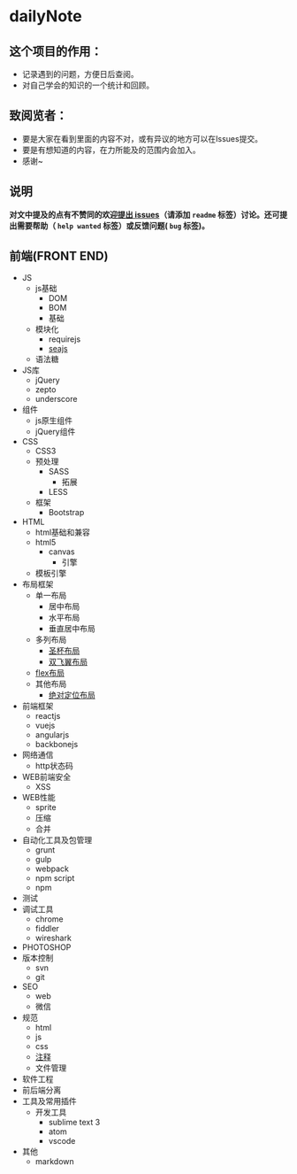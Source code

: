 # dailyNote
## 这个项目的作用：
- 记录遇到的问题，方便日后查阅。
- 对自己学会的知识的一个统计和回顾。

## 致阅览者：
- 要是大家在看到里面的内容不对，或有异议的地方可以在Issues提交。
- 要是有想知道的内容，在力所能及的范围内会加入。
- 感谢~

## 说明
**对文中提及的点有不赞同的欢迎[提出 issues](https://github.com/kuckboy1994/dailyNote/issues/new)（请添加 `readme` 标签）讨论。还可提出需要帮助（ `help wanted` 标签）或反馈问题( `bug` 标签)。**

## 前端(FRONT END)
- JS
	- js基础
		- DOM
		- BOM
		- 基础
	- 模块化
		- requirejs
		- [seajs](JS/模块化/seajs/seajs.md)
	- 语法糖
- JS库
	- jQuery
	- zepto
	- underscore
- 组件
	- js原生组件
	- jQuery组件
- CSS
	- CSS3
	- 预处理
		- SASS
			- 拓展
		- LESS
	- 框架
		- Bootstrap
- HTML
	- html基础和兼容
	- html5
		- canvas
			- 引擎
	- 模板引擎
- 布局框架
	- 单一布局
		- 居中布局
		- 水平布局
		- 垂直居中布局
	- 多列布局
		- [圣杯布局](布局/多列布局/圣杯布局/HolyGrail.md)
		- [双飞翼布局](布局/多列布局/双飞翼布局/DoubleWing.md)
	- [flex布局](布局/flex布局/flex.md)
	- 其他布局
		- [绝对定位布局](布局/其他布局方式/otherLayout.md)
- 前端框架
	- reactjs
	- vuejs
	- angularjs
	- backbonejs
- 网络通信
	- http状态码
- WEB前端安全
	- XSS
- WEB性能
	- sprite
	- 压缩
	- 合并
- 自动化工具及包管理
	- grunt
	- gulp
	- webpack
	- npm script
	- npm
- 测试
- 调试工具
	- chrome
	- fiddler
	- wireshark
- PHOTOSHOP
- 版本控制
	- svn
	- git
- SEO
	- web
	- 微信
- 规范
	- html
	- js
	- css
	- [注释](/standard/comments/Comments.md)
	- 文件管理
- 软件工程
- 前后端分离
- 工具及常用插件
	- 开发工具
		- sublime text 3
		- atom
		- vscode
- 其他
	- markdown
